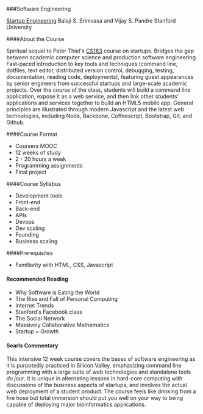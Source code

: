 ###Software Engineering

[Startup Engineering](https://www.coursera.org/course/startup)
Balaji S. Srinivasa and Vijay S. Pandre
Stanford University

####About the Course

Spiritual sequel to Peter Thiel's [CS183](http://blakemasters.com/peter-thiels-cs183-startup) course on startups. Bridges the gap between academic computer science and production software engineering. Fast-paced introduction to key tools and techniques (command line, dotfiles, text editor, distributed version control, debugging, testing, documentation, reading code, deployments), featuring guest appearances by senior engineers from successful startups and large-scale academic projects. Over the course of the class, students will build a command line application, expose it as a web service, and then link other students' applications and services together to build an HTML5 mobile app. General principles are illustrated through modern Javascript and the latest web technologies, including Node, Backbone, Coffeescript, Bootstrap, Git, and Github.

####Course Format

* Coursera MOOC
* 12 weeks of study
* 2 - 20 hours a week
* Programming assignments
* Final project


####Course Syllabus

* Development tools
* Front-end
* Back-end
* APIs
* Devops
* Dev scaling
* Founding
* Business scaling

####Prerequisites

* Familiarity with HTML, CSS, Javascript

#### Recommended Reading

* Why Software is Eating the World
* The Rise and Fall of Personal Computing
* Internet Trends
* Stanford's Facebook class
* The Social Network
* Massively Collaborative Mathematics
* Startup = Growth

#### Searls Commentary

This intensive 12 week course covers the bases of software engineering as it is purpotedly practiced in Silicon Valley, emphasizing command line programming with a large suite of web technologies and standalone tools *du jour*. It is unique in alternating lessons in hard-core computing with discussions of the business aspects of startups, and involves the actual web deployment of a student product. The course feels like drinking from a fire hose but total immersion should put you well on your way to being capable of deploying major bioinformatics applications.
